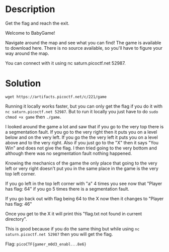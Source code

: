 # Description

Get the flag and reach the exit. 

Welcome to BabyGame! 

Navigate around the map and see what you can find! The game is available to download here. There is no source available, so you'll have to figure your way around the map. 

You can connect with it using nc saturn.picoctf.net 52987.

# Solution

```wget https://artifacts.picoctf.net/c/221/game```

Running it locally works faster, but you can only get the flag if you do it with ```nc saturn.picoctf.net 52987```. But to run it locally you just have to do ```sudo chmod +x game``` then ```./game```.

I looked around the game a lot and saw that if you go to the very top there is a segmentation fault. If you go to the very right then it puts you on a level below and on the very left. If you go the the very left it puts you on a level above and to the very right. Also if you just go to the "X" then it says "You Win" and does not give the flag. I then tried going to the very bottom and although there was no segmentation fault nothing happened. 

Knowing the mechanics of the game the only place that going to the very left or very right doesn't put you in the same place in the game is the very top left corner. 

If you go left in the top left corner with "a" 4 times you see now that "Player has flag: 64" if you go 5 times there is a segmentation fault. 

If you go back out with flag being 64 to the X now then it changes to "Player has flag: 46" 

Once you get to the X it will print this "flag.txt not found in current directory". 

This is good because if you do the same thing but while using ```nc saturn.picoctf.net 52987``` then you will get the flag.

Flag: ```picoCTF{gamer_m0d3_enabl...8e6}```
